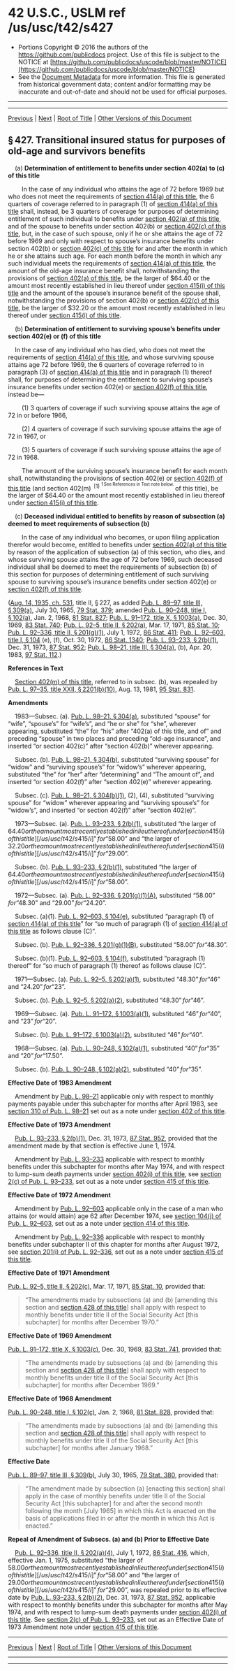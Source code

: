 ---
---

# 42 U.S.C., USLM ref /us/usc/t42/s427

* Portions Copyright © 2016 the authors of the https://github.com/publicdocs project.
  Use of this file is subject to the NOTICE at [https://github.com/publicdocs/uscode/blob/master/NOTICE](https://github.com/publicdocs/uscode/blob/master/NOTICE)
* See the [Document Metadata](././../../../../..//README.md) for more information.
  This file is generated from historical government data; content and/or formatting may be inaccurate and out-of-date and should not be used for official purposes.

----------
----------

[Previous](./../../../../..//us/usc/t42/ch7/schII/m__us_usc_t42_s426a.md) | [Next](./../../../../..//us/usc/t42/ch7/schII/m__us_usc_t42_s428.md) | [Root of Title](./../../../../../) | [Other Versions of this Document](https://publicdocs.github.io/go/links?ns=uslm&ref=%2Fus%2Fusc%2Ft42%2Fs427)

## § 427. Transitional insured status for purposes of old-age and survivors benefits

    (a) __Determination of entitlement to benefits under section 402(a) to (c) of this title__ 

        In the case of any individual who attains the age of 72 before 1969 but who does not meet the requirements of [section 414(a) of this title][/us/usc/t42/s414/a], the 6 quarters of coverage referred to in paragraph (1) of [section 414(a) of this title][/us/usc/t42/s414/a] shall, instead, be 3 quarters of coverage for purposes of determining entitlement of such individual to benefits under [section 402(a) of this title][/us/usc/t42/s402/a], and of the spouse to benefits under section 402(b) or [section 402(c) of this title][/us/usc/t42/s402/c], but, in the case of such spouse, only if he or she attains the age of 72 before 1969 and only with respect to spouse’s insurance benefits under section 402(b) or [section 402(c) of this title][/us/usc/t42/s402/c] for and after the month in which he or she attains such age. For each month before the month in which any such individual meets the requirements of [section 414(a) of this title][/us/usc/t42/s414/a], the amount of the old-age insurance benefit shall, notwithstanding the provisions of [section 402(a) of this title][/us/usc/t42/s402/a], be the larger of $64.40 or the amount most recently established in lieu thereof under [section 415(i) of this title][/us/usc/t42/s415/i] and the amount of the spouse’s insurance benefit of the spouse shall, notwithstanding the provisions of section 402(b) or [section 402(c) of this title][/us/usc/t42/s402/c], be the larger of $32.20 or the amount most recently established in lieu thereof under [section 415(i) of this title][/us/usc/t42/s415/i].

    (b) __Determination of entitlement to surviving spouse’s benefits under section 402(e) or (f) of this title__ 

    In the case of any individual who has died, who does not meet the requirements of [section 414(a) of this title][/us/usc/t42/s414/a], and whose surviving spouse attains age 72 before 1969, the 6 quarters of coverage referred to in paragraph (3) of [section 414(a) of this title][/us/usc/t42/s414/a] and in paragraph (1) thereof shall, for purposes of determining the entitlement to surviving spouse’s insurance benefits under section 402(e) or [section 402(f) of this title][/us/usc/t42/s402/f], instead be—

        (1) 3 quarters of coverage if such surviving spouse attains the age of 72 in or before 1966,

        (2) 4 quarters of coverage if such surviving spouse attains the age of 72 in 1967, or

        (3) 5 quarters of coverage if such surviving spouse attains the age of 72 in 1968.

        The amount of the surviving spouse’s insurance benefit for each month shall, notwithstanding the provisions of section 402(e) or [section 402(f) of this title][/us/usc/t42/s402/f] (and section 402(m)  <sup>\[1\]</sup>  <sup><sup> 1 See References in Text note below. </sup></sup>  of this title), be the larger of $64.40 or the amount most recently established in lieu thereof under [section 415(i) of this title][/us/usc/t42/s415/i].

    (c) __Deceased individual entitled to benefits by reason of subsection (a) deemed to meet requirements of subsection (b)__ 

        In the case of any individual who becomes, or upon filing application therefor would become, entitled to benefits under [section 402(a) of this title][/us/usc/t42/s402/a] by reason of the application of subsection (a) of this section, who dies, and whose surviving spouse attains the age of 72 before 1969, such deceased individual shall be deemed to meet the requirements of subsection (b) of this section for purposes of determining entitlement of such surviving spouse to surviving spouse’s insurance benefits under section 402(e) or [section 402(f) of this title][/us/usc/t42/s402/f].

([Aug. 14, 1935, ch. 531][/us/act/1935-08-14/ch531], title II, § 227, as added [Pub. L. 89–97, title III, § 309(a)][/us/pl/89/97/s309/a], July 30, 1965, [79 Stat. 379][/us/stat/79/379]; amended [Pub. L. 90–248, title I, § 102(a)][/us/pl/90/248/s102/a], Jan. 2, 1968, [81 Stat. 827][/us/stat/81/827]; [Pub. L. 91–172, title X, § 1003(a)][/us/pl/91/172/s1003/a], Dec. 30, 1969, [83 Stat. 740][/us/stat/83/740]; [Pub. L. 92–5, title II, § 202(a)][/us/pl/92/5/s202/a], Mar. 17, 1971, [85 Stat. 10][/us/stat/85/10]; [Pub. L. 92–336, title II, § 201(g)(1)][/us/pl/92/336/s201/g/1], July 1, 1972, [86 Stat. 411][/us/stat/86/411]; [Pub. L. 92–603, title I, § 104][/us/pl/92/603/s104] (e), (f), Oct. 30, 1972, [86 Stat. 1340][/us/stat/86/1340]; [Pub. L. 93–233, § 2(b)(1)][/us/pl/93/233/s2/b/1], Dec. 31, 1973, [87 Stat. 952][/us/stat/87/952]; [Pub. L. 98–21, title III, § 304(a)][/us/pl/98/21/s304/a], (b), Apr. 20, 1983, [97 Stat. 112][/us/stat/97/112].)

 __References in Text__ 

    [Section 402(m) of this title][/us/usc/t42/s402/m], referred to in subsec. (b), was repealed by [Pub. L. 97–35, title XXII, § 2201(b)(10)][/us/pl/97/35/s2201/b/10], Aug. 13, 1981, [95 Stat. 831][/us/stat/95/831].

 __Amendments__ 

    1983—Subsec. (a). [Pub. L. 98–21, § 304(a)][/us/pl/98/21/s304/a], substituted “spouse” for “wife”, “spouse’s” for “wife’s”, and “he or she” for “she”, wherever appearing, substituted “the” for “his” after “402(a) of this title, and of” and preceding “spouse” in two places and preceding “old-age insurance”, and inserted “or section 402(c)” after “section 402(b)” wherever appearing.

    Subsec. (b). [Pub. L. 98–21, § 304(b)][/us/pl/98/21/s304/b], substituted “surviving spouse” for “widow” and “surviving spouse’s” for “widow’s” wherever appearing, substituted “the” for “her” after “determining” and “The amount of”, and inserted “or section 402(f)” after “section 402(e)” wherever appearing.

    Subsec. (c). [Pub. L. 98–21, § 304(b)(1)][/us/pl/98/21/s304/b/1], (2), (4), substituted “surviving spouse” for “widow” wherever appearing and “surviving spouse’s” for “widow’s”, and inserted “or section 402(f)” after “section 402(e)”.

    1973—Subsec. (a). [Pub. L. 93–233, § 2(b)(1)][/us/pl/93/233/s2/b/1], substituted “the larger of $64.40 or the amount most recently established in lieu thereof under [section 415(i) of this title][/us/usc/t42/s415/i]” for “$58.00” and “the larger of $32.20 or the amount most recently established in lieu thereof under [section 415(i) of this title][/us/usc/t42/s415/i]” for “$29.00”.

    Subsec. (b). [Pub. L. 93–233, § 2(b)(1)][/us/pl/93/233/s2/b/1], substituted “the larger of $64.40 or the amount most recently established in lieu thereof under [section 415(i) of this title][/us/usc/t42/s415/i]” for “$58.00”.

    1972—Subsec. (a). [Pub. L. 92–336, § 201(g)(1)(A)][/us/pl/92/336/s201/g/1/A], substituted “$58.00” for “$48.30” and “$29.00” for “$24.20”.

    Subsec. (a)(1). [Pub. L. 92–603, § 104(e)][/us/pl/92/603/s104/e], substituted “paragraph (1) of [section 414(a) of this title][/us/usc/t42/s414/a]” for “so much of paragraph (1) of [section 414(a) of this title][/us/usc/t42/s414/a] as follows clause (C)”.

    Subsec. (b). [Pub. L. 92–336, § 201(g)(1)(B)][/us/pl/92/336/s201/g/1/B], substituted “$58.00” for “$48.30”.

    Subsec. (b)(1). [Pub. L. 92–603, § 104(f)][/us/pl/92/603/s104/f], substituted “paragraph (1) thereof” for “so much of paragraph (1) thereof as follows clause (C)”.

    1971—Subsec. (a). [Pub. L. 92–5, § 202(a)(1)][/us/pl/92/5/s202/a/1], substituted “$48.30” for “$46” and “$24.20” for “$23”.

    Subsec. (b). [Pub. L. 92–5, § 202(a)(2)][/us/pl/92/5/s202/a/2], substituted “$48.30” for “$46”.

    1969—Subsec. (a). [Pub. L. 91–172, § 1003(a)(1)][/us/pl/91/172/s1003/a/1], substituted “$46” for “$40”, and “$23” for “$20”.

    Subsec. (b). [Pub. L. 91–172, § 1003(a)(2)][/us/pl/91/172/s1003/a/2], substituted “$46” for “$40”.

    1968—Subsec. (a). [Pub. L. 90–248, § 102(a)(1)][/us/pl/90/248/s102/a/1], substituted “$40” for “$35” and “$20” for “$17.50”.

    Subsec. (b). [Pub. L. 90–248, § 102(a)(2)][/us/pl/90/248/s102/a/2], substituted “$40” for “$35”.

 __Effective Date of 1983 Amendment__ 

    Amendment by [Pub. L. 98–21][/us/pl/98/21] applicable only with respect to monthly payments payable under this subchapter for months after April 1983, see [section 310 of Pub. L. 98–21][/us/pl/98/21/s310] set out as a note under [section 402 of this title][/us/usc/t42/s402].

 __Effective Date of 1973 Amendment__ 

    [Pub. L. 93–233, § 2(b)(1)][/us/pl/93/233/s2/b/1], Dec. 31, 1973, [87 Stat. 952][/us/stat/87/952], provided that the amendment made by that section is effective June 1, 1974.

    Amendment by [Pub. L. 93–233][/us/pl/93/233] applicable with respect to monthly benefits under this subchapter for months after May 1974, and with respect to lump-sum death payments under [section 402(i) of this title][/us/usc/t42/s402/i], see [section 2(c) of Pub. L. 93–233][/us/pl/93/233/s2/c], set out as a note under [section 415 of this title][/us/usc/t42/s415].

 __Effective Date of 1972 Amendment__ 

    Amendment by [Pub. L. 92–603][/us/pl/92/603] applicable only in the case of a man who attains (or would attain) age 62 after December 1974, see [section 104(j) of Pub. L. 92–603][/us/pl/92/603/s104/j], set out as a note under [section 414 of this title][/us/usc/t42/s414].

    Amendment by [Pub. L. 92–336][/us/pl/92/336] applicable with respect to monthly benefits under subchapter II of this chapter for months after August 1972, see [section 201(i) of Pub. L. 92–336][/us/pl/92/336/s201/i], set out as a note under [section 415 of this title][/us/usc/t42/s415].

 __Effective Date of 1971 Amendment__ 

[Pub. L. 92–5, title II, § 202(c)][/us/pl/92/5/s202/c], Mar. 17, 1971, [85 Stat. 10][/us/stat/85/10], provided that: 

> “The amendments made by subsections (a) and (b) \[amending this section and [section 428 of this title][/us/usc/t42/s428]\] shall apply with respect to monthly benefits under title II of the Social Security Act \[this subchapter\] for months after December 1970.”

 __Effective Date of 1969 Amendment__ 

[Pub. L. 91–172, title X, § 1003(c)][/us/pl/91/172/s1003/c], Dec. 30, 1969, [83 Stat. 741][/us/stat/83/741], provided that: 

> “The amendments made by subsections (a) and (b) \[amending this section and [section 428 of this title][/us/usc/t42/s428]\] shall apply with respect to monthly benefits under title II of the Social Security Act \[this subchapter\] for months after December 1969.”

 __Effective Date of 1968 Amendment__ 

[Pub. L. 90–248, title I, § 102(c)][/us/pl/90/248/s102/c], Jan. 2, 1968, [81 Stat. 828][/us/stat/81/828], provided that: 

> “The amendments made by subsections (a) and (b) \[amending this section and [section 428 of this title][/us/usc/t42/s428]\] shall apply with respect to monthly benefits under title II of the Social Security Act \[this subchapter\] for months after January 1968.”

 __Effective Date__ 

[Pub. L. 89–97, title III, § 309(b)][/us/pl/89/97/s309/b], July 30, 1965, [79 Stat. 380][/us/stat/79/380], provided that: 

> “The amendment made by subsection (a) \[enacting this section\] shall apply in the case of monthly benefits under title II of the Social Security Act \[this subchapter\] for and after the second month following the month \[July 1965\] in which this Act is enacted on the basis of applications filed in or after the month in which this Act is enacted.”

 __Repeal of Amendment of Subsecs. (a) and (b) Prior to Effective Date__ 

    [Pub. L. 92–336, title II, § 202(a)(4)][/us/pl/92/336/s202/a/4], July 1, 1972, [86 Stat. 416][/us/stat/86/416], which, effective Jan. 1, 1975, substituted “the larger of $58.00 or the amount most recently established in lieu thereof under [section 415(i) of this title][/us/usc/t42/s415/i]” for “$58.00” and “the larger of $29.00 or the amount most recently established in lieu thereof under [section 415(i) of this title][/us/usc/t42/s415/i]” for “$29.00”, was repealed prior to its effective date by [Pub. L. 93–233, § 2(b)(2)][/us/pl/93/233/s2/b/2], Dec. 31, 1973, [87 Stat. 952][/us/stat/87/952], applicable with respect to monthly benefits under this subchapter for months after May 1974, and with respect to lump-sum death payments under [section 402(i) of this title][/us/usc/t42/s402/i]. See [section 2(c) of Pub. L. 93–233][/us/pl/93/233/s2/c], set out as an Effective Date of 1973 Amendment note under [section 415 of this title][/us/usc/t42/s415].

----------

[Previous](./../../../../..//us/usc/t42/ch7/schII/m__us_usc_t42_s426a.md) | [Next](./../../../../..//us/usc/t42/ch7/schII/m__us_usc_t42_s428.md) | [Root of Title](./../../../../../) | [Other Versions of this Document](https://publicdocs.github.io/go/links?ns=uslm&ref=%2Fus%2Fusc%2Ft42%2Fs427)

----------
----------

[/us/usc/t42/s414/a]: https://publicdocs.github.io/go/links?ns=uslm&ref=%2Fus%2Fusc%2Ft42%2Fs414%2Fa
[/us/usc/t42/s414/a]: https://publicdocs.github.io/go/links?ns=uslm&ref=%2Fus%2Fusc%2Ft42%2Fs414%2Fa
[/us/usc/t42/s402/a]: https://publicdocs.github.io/go/links?ns=uslm&ref=%2Fus%2Fusc%2Ft42%2Fs402%2Fa
[/us/usc/t42/s402/c]: https://publicdocs.github.io/go/links?ns=uslm&ref=%2Fus%2Fusc%2Ft42%2Fs402%2Fc
[/us/usc/t42/s402/c]: https://publicdocs.github.io/go/links?ns=uslm&ref=%2Fus%2Fusc%2Ft42%2Fs402%2Fc
[/us/usc/t42/s414/a]: https://publicdocs.github.io/go/links?ns=uslm&ref=%2Fus%2Fusc%2Ft42%2Fs414%2Fa
[/us/usc/t42/s402/a]: https://publicdocs.github.io/go/links?ns=uslm&ref=%2Fus%2Fusc%2Ft42%2Fs402%2Fa
[/us/usc/t42/s415/i]: https://publicdocs.github.io/go/links?ns=uslm&ref=%2Fus%2Fusc%2Ft42%2Fs415%2Fi
[/us/usc/t42/s402/c]: https://publicdocs.github.io/go/links?ns=uslm&ref=%2Fus%2Fusc%2Ft42%2Fs402%2Fc
[/us/usc/t42/s415/i]: https://publicdocs.github.io/go/links?ns=uslm&ref=%2Fus%2Fusc%2Ft42%2Fs415%2Fi
[/us/usc/t42/s414/a]: https://publicdocs.github.io/go/links?ns=uslm&ref=%2Fus%2Fusc%2Ft42%2Fs414%2Fa
[/us/usc/t42/s414/a]: https://publicdocs.github.io/go/links?ns=uslm&ref=%2Fus%2Fusc%2Ft42%2Fs414%2Fa
[/us/usc/t42/s402/f]: https://publicdocs.github.io/go/links?ns=uslm&ref=%2Fus%2Fusc%2Ft42%2Fs402%2Ff
[/us/usc/t42/s402/f]: https://publicdocs.github.io/go/links?ns=uslm&ref=%2Fus%2Fusc%2Ft42%2Fs402%2Ff
[/us/usc/t42/s415/i]: https://publicdocs.github.io/go/links?ns=uslm&ref=%2Fus%2Fusc%2Ft42%2Fs415%2Fi
[/us/usc/t42/s402/a]: https://publicdocs.github.io/go/links?ns=uslm&ref=%2Fus%2Fusc%2Ft42%2Fs402%2Fa
[/us/usc/t42/s402/f]: https://publicdocs.github.io/go/links?ns=uslm&ref=%2Fus%2Fusc%2Ft42%2Fs402%2Ff
[/us/act/1935-08-14/ch531]: https://publicdocs.github.io/go/links?ns=uslm&ref=%2Fus%2Fact%2F1935-08-14%2Fch531
[/us/pl/89/97/s309/a]: https://publicdocs.github.io/go/links?ns=uslm&ref=%2Fus%2Fpl%2F89%2F97%2Fs309%2Fa
[/us/stat/79/379]: https://publicdocs.github.io/go/links?ns=uslm&ref=%2Fus%2Fstat%2F79%2F379
[/us/pl/90/248/s102/a]: https://publicdocs.github.io/go/links?ns=uslm&ref=%2Fus%2Fpl%2F90%2F248%2Fs102%2Fa
[/us/stat/81/827]: https://publicdocs.github.io/go/links?ns=uslm&ref=%2Fus%2Fstat%2F81%2F827
[/us/pl/91/172/s1003/a]: https://publicdocs.github.io/go/links?ns=uslm&ref=%2Fus%2Fpl%2F91%2F172%2Fs1003%2Fa
[/us/stat/83/740]: https://publicdocs.github.io/go/links?ns=uslm&ref=%2Fus%2Fstat%2F83%2F740
[/us/pl/92/5/s202/a]: https://publicdocs.github.io/go/links?ns=uslm&ref=%2Fus%2Fpl%2F92%2F5%2Fs202%2Fa
[/us/stat/85/10]: https://publicdocs.github.io/go/links?ns=uslm&ref=%2Fus%2Fstat%2F85%2F10
[/us/pl/92/336/s201/g/1]: https://publicdocs.github.io/go/links?ns=uslm&ref=%2Fus%2Fpl%2F92%2F336%2Fs201%2Fg%2F1
[/us/stat/86/411]: https://publicdocs.github.io/go/links?ns=uslm&ref=%2Fus%2Fstat%2F86%2F411
[/us/pl/92/603/s104]: https://publicdocs.github.io/go/links?ns=uslm&ref=%2Fus%2Fpl%2F92%2F603%2Fs104
[/us/stat/86/1340]: https://publicdocs.github.io/go/links?ns=uslm&ref=%2Fus%2Fstat%2F86%2F1340
[/us/pl/93/233/s2/b/1]: https://publicdocs.github.io/go/links?ns=uslm&ref=%2Fus%2Fpl%2F93%2F233%2Fs2%2Fb%2F1
[/us/stat/87/952]: https://publicdocs.github.io/go/links?ns=uslm&ref=%2Fus%2Fstat%2F87%2F952
[/us/pl/98/21/s304/a]: https://publicdocs.github.io/go/links?ns=uslm&ref=%2Fus%2Fpl%2F98%2F21%2Fs304%2Fa
[/us/stat/97/112]: https://publicdocs.github.io/go/links?ns=uslm&ref=%2Fus%2Fstat%2F97%2F112
[/us/usc/t42/s402/m]: https://publicdocs.github.io/go/links?ns=uslm&ref=%2Fus%2Fusc%2Ft42%2Fs402%2Fm
[/us/pl/97/35/s2201/b/10]: https://publicdocs.github.io/go/links?ns=uslm&ref=%2Fus%2Fpl%2F97%2F35%2Fs2201%2Fb%2F10
[/us/stat/95/831]: https://publicdocs.github.io/go/links?ns=uslm&ref=%2Fus%2Fstat%2F95%2F831
[/us/pl/98/21/s304/a]: https://publicdocs.github.io/go/links?ns=uslm&ref=%2Fus%2Fpl%2F98%2F21%2Fs304%2Fa
[/us/pl/98/21/s304/b]: https://publicdocs.github.io/go/links?ns=uslm&ref=%2Fus%2Fpl%2F98%2F21%2Fs304%2Fb
[/us/pl/98/21/s304/b/1]: https://publicdocs.github.io/go/links?ns=uslm&ref=%2Fus%2Fpl%2F98%2F21%2Fs304%2Fb%2F1
[/us/pl/93/233/s2/b/1]: https://publicdocs.github.io/go/links?ns=uslm&ref=%2Fus%2Fpl%2F93%2F233%2Fs2%2Fb%2F1
[/us/usc/t42/s415/i]: https://publicdocs.github.io/go/links?ns=uslm&ref=%2Fus%2Fusc%2Ft42%2Fs415%2Fi
[/us/usc/t42/s415/i]: https://publicdocs.github.io/go/links?ns=uslm&ref=%2Fus%2Fusc%2Ft42%2Fs415%2Fi
[/us/pl/93/233/s2/b/1]: https://publicdocs.github.io/go/links?ns=uslm&ref=%2Fus%2Fpl%2F93%2F233%2Fs2%2Fb%2F1
[/us/usc/t42/s415/i]: https://publicdocs.github.io/go/links?ns=uslm&ref=%2Fus%2Fusc%2Ft42%2Fs415%2Fi
[/us/pl/92/336/s201/g/1/A]: https://publicdocs.github.io/go/links?ns=uslm&ref=%2Fus%2Fpl%2F92%2F336%2Fs201%2Fg%2F1%2FA
[/us/pl/92/603/s104/e]: https://publicdocs.github.io/go/links?ns=uslm&ref=%2Fus%2Fpl%2F92%2F603%2Fs104%2Fe
[/us/usc/t42/s414/a]: https://publicdocs.github.io/go/links?ns=uslm&ref=%2Fus%2Fusc%2Ft42%2Fs414%2Fa
[/us/usc/t42/s414/a]: https://publicdocs.github.io/go/links?ns=uslm&ref=%2Fus%2Fusc%2Ft42%2Fs414%2Fa
[/us/pl/92/336/s201/g/1/B]: https://publicdocs.github.io/go/links?ns=uslm&ref=%2Fus%2Fpl%2F92%2F336%2Fs201%2Fg%2F1%2FB
[/us/pl/92/603/s104/f]: https://publicdocs.github.io/go/links?ns=uslm&ref=%2Fus%2Fpl%2F92%2F603%2Fs104%2Ff
[/us/pl/92/5/s202/a/1]: https://publicdocs.github.io/go/links?ns=uslm&ref=%2Fus%2Fpl%2F92%2F5%2Fs202%2Fa%2F1
[/us/pl/92/5/s202/a/2]: https://publicdocs.github.io/go/links?ns=uslm&ref=%2Fus%2Fpl%2F92%2F5%2Fs202%2Fa%2F2
[/us/pl/91/172/s1003/a/1]: https://publicdocs.github.io/go/links?ns=uslm&ref=%2Fus%2Fpl%2F91%2F172%2Fs1003%2Fa%2F1
[/us/pl/91/172/s1003/a/2]: https://publicdocs.github.io/go/links?ns=uslm&ref=%2Fus%2Fpl%2F91%2F172%2Fs1003%2Fa%2F2
[/us/pl/90/248/s102/a/1]: https://publicdocs.github.io/go/links?ns=uslm&ref=%2Fus%2Fpl%2F90%2F248%2Fs102%2Fa%2F1
[/us/pl/90/248/s102/a/2]: https://publicdocs.github.io/go/links?ns=uslm&ref=%2Fus%2Fpl%2F90%2F248%2Fs102%2Fa%2F2
[/us/pl/98/21]: https://publicdocs.github.io/go/links?ns=uslm&ref=%2Fus%2Fpl%2F98%2F21
[/us/pl/98/21/s310]: https://publicdocs.github.io/go/links?ns=uslm&ref=%2Fus%2Fpl%2F98%2F21%2Fs310
[/us/usc/t42/s402]: https://publicdocs.github.io/go/links?ns=uslm&ref=%2Fus%2Fusc%2Ft42%2Fs402
[/us/pl/93/233/s2/b/1]: https://publicdocs.github.io/go/links?ns=uslm&ref=%2Fus%2Fpl%2F93%2F233%2Fs2%2Fb%2F1
[/us/stat/87/952]: https://publicdocs.github.io/go/links?ns=uslm&ref=%2Fus%2Fstat%2F87%2F952
[/us/pl/93/233]: https://publicdocs.github.io/go/links?ns=uslm&ref=%2Fus%2Fpl%2F93%2F233
[/us/usc/t42/s402/i]: https://publicdocs.github.io/go/links?ns=uslm&ref=%2Fus%2Fusc%2Ft42%2Fs402%2Fi
[/us/pl/93/233/s2/c]: https://publicdocs.github.io/go/links?ns=uslm&ref=%2Fus%2Fpl%2F93%2F233%2Fs2%2Fc
[/us/usc/t42/s415]: https://publicdocs.github.io/go/links?ns=uslm&ref=%2Fus%2Fusc%2Ft42%2Fs415
[/us/pl/92/603]: https://publicdocs.github.io/go/links?ns=uslm&ref=%2Fus%2Fpl%2F92%2F603
[/us/pl/92/603/s104/j]: https://publicdocs.github.io/go/links?ns=uslm&ref=%2Fus%2Fpl%2F92%2F603%2Fs104%2Fj
[/us/usc/t42/s414]: https://publicdocs.github.io/go/links?ns=uslm&ref=%2Fus%2Fusc%2Ft42%2Fs414
[/us/pl/92/336]: https://publicdocs.github.io/go/links?ns=uslm&ref=%2Fus%2Fpl%2F92%2F336
[/us/pl/92/336/s201/i]: https://publicdocs.github.io/go/links?ns=uslm&ref=%2Fus%2Fpl%2F92%2F336%2Fs201%2Fi
[/us/usc/t42/s415]: https://publicdocs.github.io/go/links?ns=uslm&ref=%2Fus%2Fusc%2Ft42%2Fs415
[/us/pl/92/5/s202/c]: https://publicdocs.github.io/go/links?ns=uslm&ref=%2Fus%2Fpl%2F92%2F5%2Fs202%2Fc
[/us/stat/85/10]: https://publicdocs.github.io/go/links?ns=uslm&ref=%2Fus%2Fstat%2F85%2F10
[/us/usc/t42/s428]: https://publicdocs.github.io/go/links?ns=uslm&ref=%2Fus%2Fusc%2Ft42%2Fs428
[/us/pl/91/172/s1003/c]: https://publicdocs.github.io/go/links?ns=uslm&ref=%2Fus%2Fpl%2F91%2F172%2Fs1003%2Fc
[/us/stat/83/741]: https://publicdocs.github.io/go/links?ns=uslm&ref=%2Fus%2Fstat%2F83%2F741
[/us/usc/t42/s428]: https://publicdocs.github.io/go/links?ns=uslm&ref=%2Fus%2Fusc%2Ft42%2Fs428
[/us/pl/90/248/s102/c]: https://publicdocs.github.io/go/links?ns=uslm&ref=%2Fus%2Fpl%2F90%2F248%2Fs102%2Fc
[/us/stat/81/828]: https://publicdocs.github.io/go/links?ns=uslm&ref=%2Fus%2Fstat%2F81%2F828
[/us/usc/t42/s428]: https://publicdocs.github.io/go/links?ns=uslm&ref=%2Fus%2Fusc%2Ft42%2Fs428
[/us/pl/89/97/s309/b]: https://publicdocs.github.io/go/links?ns=uslm&ref=%2Fus%2Fpl%2F89%2F97%2Fs309%2Fb
[/us/stat/79/380]: https://publicdocs.github.io/go/links?ns=uslm&ref=%2Fus%2Fstat%2F79%2F380
[/us/pl/92/336/s202/a/4]: https://publicdocs.github.io/go/links?ns=uslm&ref=%2Fus%2Fpl%2F92%2F336%2Fs202%2Fa%2F4
[/us/stat/86/416]: https://publicdocs.github.io/go/links?ns=uslm&ref=%2Fus%2Fstat%2F86%2F416
[/us/usc/t42/s415/i]: https://publicdocs.github.io/go/links?ns=uslm&ref=%2Fus%2Fusc%2Ft42%2Fs415%2Fi
[/us/usc/t42/s415/i]: https://publicdocs.github.io/go/links?ns=uslm&ref=%2Fus%2Fusc%2Ft42%2Fs415%2Fi
[/us/pl/93/233/s2/b/2]: https://publicdocs.github.io/go/links?ns=uslm&ref=%2Fus%2Fpl%2F93%2F233%2Fs2%2Fb%2F2
[/us/stat/87/952]: https://publicdocs.github.io/go/links?ns=uslm&ref=%2Fus%2Fstat%2F87%2F952
[/us/usc/t42/s402/i]: https://publicdocs.github.io/go/links?ns=uslm&ref=%2Fus%2Fusc%2Ft42%2Fs402%2Fi
[/us/pl/93/233/s2/c]: https://publicdocs.github.io/go/links?ns=uslm&ref=%2Fus%2Fpl%2F93%2F233%2Fs2%2Fc
[/us/usc/t42/s415]: https://publicdocs.github.io/go/links?ns=uslm&ref=%2Fus%2Fusc%2Ft42%2Fs415



